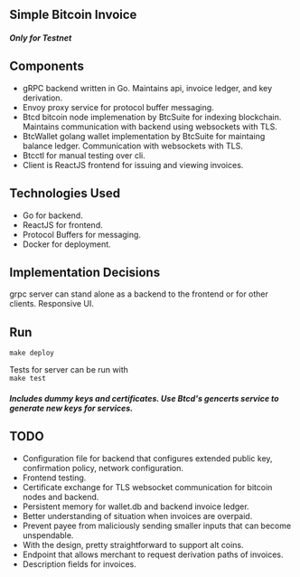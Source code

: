 ## Simple Bitcoin Invoice
##### Only for Testnet

## Components
* gRPC backend written in Go. Maintains api, invoice ledger, and key derivation.
* Envoy proxy service for protocol buffer messaging.
* Btcd bitcoin node implemenation by BtcSuite for indexing blockchain. Maintains communication with backend using websockets with TLS.
* BtcWallet golang wallet implementation by BtcSuite for maintaing balance ledger. Communication with websockets with TLS.
* Btcctl for manual testing over cli.
* Client is ReactJS frontend for issuing and viewing invoices.

## Technologies Used
* Go for backend.
* ReactJS for frontend.
* Protocol Buffers for messaging.
* Docker for deployment.

## Implementation Decisions
grpc server can stand alone as a backend to the frontend or for other clients.
Responsive UI.

## Run
```make deploy```

Tests for server can be run with <br>
```make test```

##### Includes dummy keys and certificates. Use Btcd's gencerts service to generate new keys for services.

## TODO
* Configuration file for backend that configures extended public key, confirmation policy, network configuration.
* Frontend testing.
* Certificate exchange for TLS websocket communication for bitcoin nodes and backend.
* Persistent memory for wallet.db and backend invoice ledger.
* Better understanding of situation when invoices are overpaid.
* Prevent payee from maliciously sending smaller inputs that can become unspendable.
* With the design, pretty straightforward to support alt coins.
* Endpoint that allows merchant to request derivation paths of invoices.
* Description fields for invoices.
